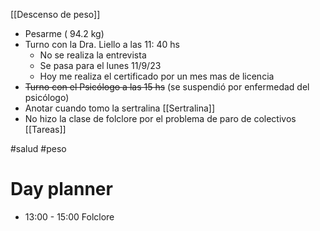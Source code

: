 [[Descenso de peso]]
- Pesarme ( 94.2 kg)
- Turno con la Dra. Liello  a las 11: 40 hs
	- No se realiza la entrevista 
	- Se pasa para el lunes 11/9/23
	- Hoy me realiza el certificado por un mes mas de licencia 
- ~~Turno con el Psicólogo a las 15 hs~~ (se suspendió por enfermedad del psicólogo)
- Anotar cuando tomo la sertralina [[Sertralina]]
- No hizo la clase de folclore por el problema de paro de colectivos 
[[Tareas]]



#salud #peso 
# Day planner

- 13:00 - 15:00 Folclore